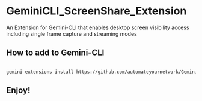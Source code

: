 # GeminiCLI_ScreenShare_Extension
An Extension for Gemini-CLI that enables desktop screen visibility access including single frame capture and streaming modes

## How to add to Gemini-CLI

```bash

gemini extensions install https://github.com/automateyournetwork/GeminiCLI_ScreenShare_Extension.git

```

## Enjoy! 
